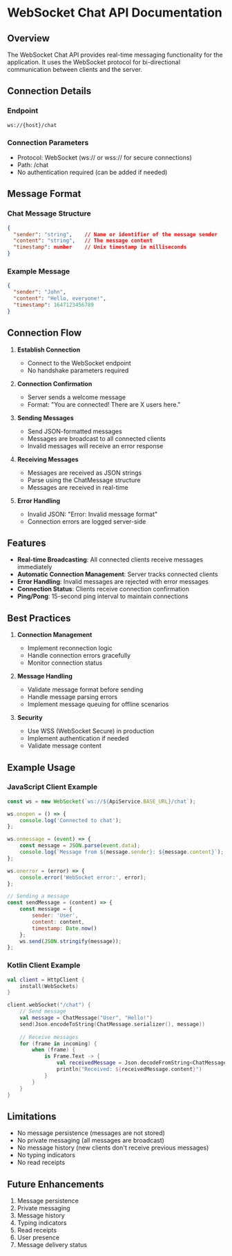 # WebSocket Chat API Documentation

## Overview
The WebSocket Chat API provides real-time messaging functionality for the application. It uses the WebSocket protocol for bi-directional communication between clients and the server.

## Connection Details

### Endpoint
```
ws://{host}/chat
```

### Connection Parameters
- Protocol: WebSocket (ws:// or wss:// for secure connections)
- Path: /chat
- No authentication required (can be added if needed)

## Message Format

### Chat Message Structure
```json
{
  "sender": "string",    // Name or identifier of the message sender
  "content": "string",   // The message content
  "timestamp": number    // Unix timestamp in milliseconds
}
```

### Example Message
```json
{
  "sender": "John",
  "content": "Hello, everyone!",
  "timestamp": 1647123456789
}
```

## Connection Flow

1. **Establish Connection**
   - Connect to the WebSocket endpoint
   - No handshake parameters required

2. **Connection Confirmation**
   - Server sends a welcome message
   - Format: "You are connected! There are X users here."

3. **Sending Messages**
   - Send JSON-formatted messages
   - Messages are broadcast to all connected clients
   - Invalid messages will receive an error response

4. **Receiving Messages**
   - Messages are received as JSON strings
   - Parse using the ChatMessage structure
   - Messages are received in real-time

5. **Error Handling**
   - Invalid JSON: "Error: Invalid message format"
   - Connection errors are logged server-side

## Features

- **Real-time Broadcasting**: All connected clients receive messages immediately
- **Automatic Connection Management**: Server tracks connected clients
- **Error Handling**: Invalid messages are rejected with error messages
- **Connection Status**: Clients receive connection confirmation
- **Ping/Pong**: 15-second ping interval to maintain connections

## Best Practices

1. **Connection Management**
   - Implement reconnection logic
   - Handle connection errors gracefully
   - Monitor connection status

2. **Message Handling**
   - Validate message format before sending
   - Handle message parsing errors
   - Implement message queuing for offline scenarios

3. **Security**
   - Use WSS (WebSocket Secure) in production
   - Implement authentication if needed
   - Validate message content

## Example Usage

### JavaScript Client Example
```javascript
const ws = new WebSocket(`ws://${ApiService.BASE_URL}/chat`);

ws.onopen = () => {
    console.log('Connected to chat');
};

ws.onmessage = (event) => {
    const message = JSON.parse(event.data);
    console.log(`Message from ${message.sender}: ${message.content}`);
};

ws.onerror = (error) => {
    console.error('WebSocket error:', error);
};

// Sending a message
const sendMessage = (content) => {
    const message = {
        sender: 'User',
        content: content,
        timestamp: Date.now()
    };
    ws.send(JSON.stringify(message));
};
```

### Kotlin Client Example
```kotlin
val client = HttpClient {
    install(WebSockets)
}

client.webSocket("/chat") {
    // Send message
    val message = ChatMessage("User", "Hello!")
    send(Json.encodeToString(ChatMessage.serializer(), message))
    
    // Receive messages
    for (frame in incoming) {
        when (frame) {
            is Frame.Text -> {
                val receivedMessage = Json.decodeFromString<ChatMessage>(frame.readText())
                println("Received: ${receivedMessage.content}")
            }
        }
    }
}
```

## Limitations

- No message persistence (messages are not stored)
- No private messaging (all messages are broadcast)
- No message history (new clients don't receive previous messages)
- No typing indicators
- No read receipts

## Future Enhancements

1. Message persistence
2. Private messaging
3. Message history
4. Typing indicators
5. Read receipts
6. User presence
7. Message delivery status 